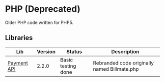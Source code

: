 # PHP (Deprecated)

Older PHP code written for PHP5.

## Libraries

| Lib                           | Version | Status             | Description                                  |
| ----------------------------- | ------- | ------------------ | -------------------------------------------- |
| [Payment API](PaymentAPI.php) | 2.2.0   | Basic testing done | Rebranded code originally named Billmate.php |
